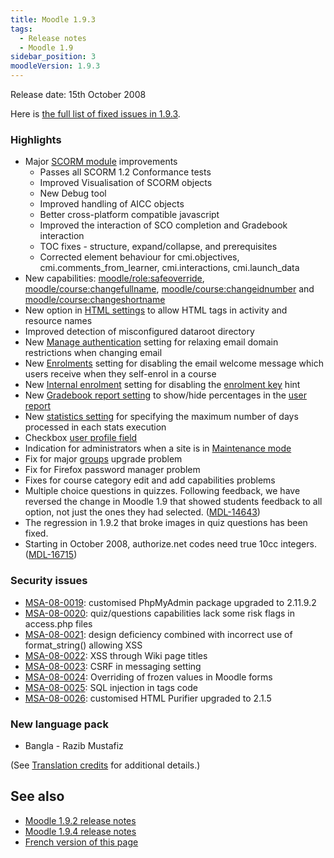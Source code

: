 ```yaml
---
title: Moodle 1.9.3
tags:
  - Release notes
  - Moodle 1.9
sidebar_position: 3
moodleVersion: 1.9.3
---
```

Release date: 15th October 2008

Here is [the full list of fixed issues in 1.9.3](http://tracker.moodle.org/secure/BrowseVersion.jspa?id=10011&versionId=10290&showOpenIssuesOnly=false).

### Highlights

- Major [SCORM module](https://docs.moodle.org/en/SCORM_module) improvements
  - Passes all SCORM 1.2 Conformance tests
  - Improved Visualisation of SCORM objects
  - New Debug tool
  - Improved handling of AICC objects
  - Better cross-platform compatible javascript
  - Improved the interaction of SCO completion and Gradebook interaction
  - TOC fixes - structure, expand/collapse, and prerequisites
  - Corrected element behaviour for cmi.objectives, cmi.comments_from_learner, cmi.interactions,  cmi.launch_data
- New capabilities: [moodle/role:safeoverride](https://docs.moodle.org/Capabilities/moodle/role/safeoverride), [moodle/course:changefullname](https://docs.moodle.org/Capabilities/moodle/course/changefullname), [moodle/course:changeidnumber](https://docs.moodle.org/Capabilities/moodle/course/changeidnumber) and [moodle/course:changeshortname](https://docs.moodle.org/Capabilities/moodle/course/changeshortname)
- New option in [HTML settings](https://docs.moodle.org/en/HTML_settings) to allow HTML tags in activity and resource names
- Improved detection of misconfigured dataroot directory
- New [Manage authentication](https://docs.moodle.org/en/Manage_authentication) setting for relaxing email domain restrictions when changing email
- New [Enrolments](https://docs.moodle.org/dev/Enrolment_plugins) setting for disabling the email welcome message which users receive when they self-enrol in a course
- New [Internal enrolment](https://docs.moodle.org/en/Internal_enrolment) setting for disabling the [enrolment key](https://docs.moodle.org/en/Enrolment_key) hint
- New [Gradebook report setting](https://docs.moodle.org/en/Gradebook_report_settings) to show/hide percentages in the [user report](https://docs.moodle.org/en/User_report)
- New [statistics setting](https://docs.moodle.org/en/Statistics) for specifying the maximum number of days processed in each stats execution
- Checkbox [user profile field](https://docs.moodle.org/en/User_profile_fields)
- Indication for administrators when a site is in [Maintenance mode](https://docs.moodle.org/en/Maintenance_mode)
- Fix for major [groups](https://docs.moodle.org/dev/Groups) upgrade problem
- Fix for Firefox password manager problem
- Fixes for course category edit and add capabilities problems
- Multiple choice questions in quizzes. Following feedback, we have reversed the change in Moodle 1.9 that showed students feedback to all option, not just the ones they had selected. ([MDL-14643](https://tracker.moodle.org/browse/MDL-14643))
- The regression in 1.9.2 that broke images in quiz questions has been fixed.
- Starting in October 2008, authorize.net codes need true 10cc integers. ([MDL-16715](https://tracker.moodle.org/browse/MDL-16715))

### Security issues

- [MSA-08-0019](http://moodle.org/mod/forum/discuss.php?d=108587): customised PhpMyAdmin package upgraded to 2.11.9.2
- [MSA-08-0020](http://moodle.org/mod/forum/discuss.php?d=108588): quiz/questions capabilities lack some risk flags in access.php files
- [MSA-08-0021](http://moodle.org/mod/forum/discuss.php?d=108589): design deficiency combined with incorrect use of format_string() allowing XSS
- [MSA-08-0022](http://moodle.org/mod/forum/discuss.php?d=108590): XSS through Wiki page titles
- [MSA-08-0023](http://moodle.org/mod/forum/discuss.php?d=108591): CSRF in messaging setting
- [MSA-08-0024](http://moodle.org/mod/forum/discuss.php?d=108592): Overriding of frozen values in Moodle forms
- [MSA-08-0025](http://moodle.org/mod/forum/discuss.php?d=108593): SQL injection in tags code
- [MSA-08-0026](http://moodle.org/mod/forum/discuss.php?d=108594): customised HTML Purifier upgraded to 2.1.5

### New language pack

- Bangla - Razib Mustafiz

(See [Translation credits](https://docs.moodle.org/en/Translation_credits) for additional details.)

## See also

- [Moodle 1.9.2 release notes](/general/releases/1.9/1.9.2)
- [Moodle 1.9.4 release notes](/general/releases/1.9/1.9.4)
- [French version of this page](https://docs.moodle.org/19/fr/Notes_de_mise_à_jour_de_Moodle_1.9.3)
